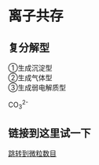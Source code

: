 # 离子共存  
## 复分解型  
①生成沉淀型  
②生成气体型  
③生成弱电解质型  

CO<sub>3</sub><sup>2-</sup>

## 链接到这里试一下  
[跳转到微粒数目](./求微粒数目.md#例题4)